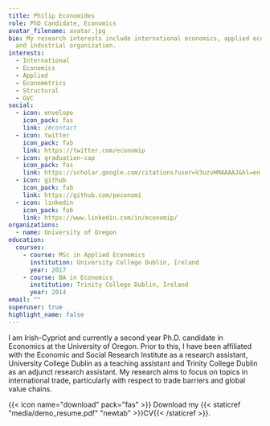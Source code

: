 ```yaml
---
title: Philip Economides
role: PhD Candidate, Economics
avatar_filename: avatar.jpg
bio: My research interests include international economics, applied econometrics
  and industrial organization.
interests:
  - International
  - Economics
  - Applied
  - Econometrics
  - Structural
  - GVC
social:
  - icon: envelope
    icon_pack: fas
    link: /#contact
  - icon: twitter
    icon_pack: fab
    link: https://twitter.com/economip
  - icon: graduation-cap
    icon_pack: fas
    link: https://scholar.google.com/citations?user=V3uzvHMAAAAJ&hl=en
  - icon: github
    icon_pack: fab
    link: https://github.com/peconomi
  - icon: linkedin
    icon_pack: fab
    link: https://www.linkedin.com/in/economip/
organizations:
  - name: University of Oregon
education:
  courses:
    - course: MSc in Applied Economics
      institution: University College Dublin, Ireland
      year: 2017
    - course: BA in Economics
      institution: Trinity College Dublin, Ireland
      year: 2014
email: ""
superuser: true
highlight_name: false
---
```

I am Irish-Cypriot and currently a second year Ph.D. candidate in Economics at the University of Oregon. Prior to this, I have been affiliated with the Economic and Social Research Institute as a research assistant, University College Dublin as a teaching assistant and Trinity College Dublin as an adjunct research assistant. My research aims to focus on topics in international trade, particularly with respect to trade barriers and global value chains.

{{< icon name="download" pack="fas" >}} Download my {{< staticref "media/demo_resume.pdf" "newtab" >}}CV{{< /staticref >}}.